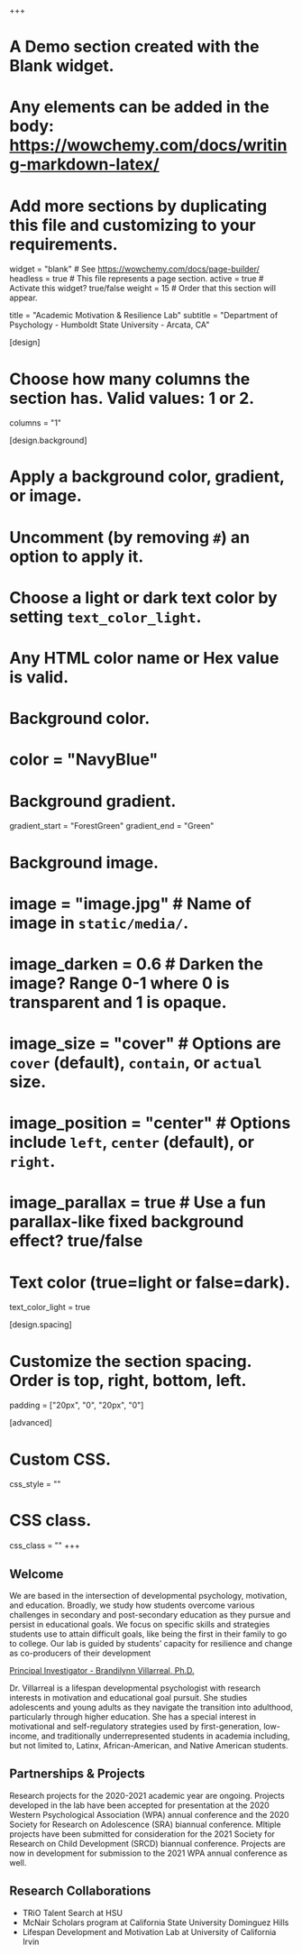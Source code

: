 +++
# A Demo section created with the Blank widget.
# Any elements can be added in the body: https://wowchemy.com/docs/writing-markdown-latex/
# Add more sections by duplicating this file and customizing to your requirements.

widget = "blank"  # See https://wowchemy.com/docs/page-builder/
headless = true  # This file represents a page section.
active = true  # Activate this widget? true/false
weight = 15  # Order that this section will appear.

title = "Academic Motivation & Resilience Lab"
subtitle = "Department of Psychology - Humboldt State University - Arcata, CA"

[design]
  # Choose how many columns the section has. Valid values: 1 or 2.
  columns = "1"

[design.background]
  # Apply a background color, gradient, or image.
  #   Uncomment (by removing `#`) an option to apply it.
  #   Choose a light or dark text color by setting `text_color_light`.
  #   Any HTML color name or Hex value is valid.

  # Background color.
  # color = "NavyBlue"
  
  # Background gradient.
  gradient_start = "ForestGreen"
  gradient_end = "Green"
  
  # Background image.
  # image = "image.jpg"  # Name of image in `static/media/`.
  # image_darken = 0.6  # Darken the image? Range 0-1 where 0 is transparent and 1 is opaque.
  # image_size = "cover"  #  Options are `cover` (default), `contain`, or `actual` size.
  # image_position = "center"  # Options include `left`, `center` (default), or `right`.
  # image_parallax = true  # Use a fun parallax-like fixed background effect? true/false
  
  # Text color (true=light or false=dark).
  text_color_light = true

[design.spacing]
  # Customize the section spacing. Order is top, right, bottom, left.
  padding = ["20px", "0", "20px", "0"]

[advanced]
 # Custom CSS. 
 css_style = ""
 
 # CSS class.
 css_class = ""
+++

## Welcome

We are based in the intersection of developmental psychology, motivation, and education. Broadly, we study how students overcome various challenges in secondary and post-secondary education as they pursue and persist in educational goals. We focus on specific skills and strategies students use to attain difficult goals, like being the first in their family to go to college. Our lab is guided by students’ capacity for resilience and change as co-producers of their development

[Principal Investigator - Brandilynn Villarreal, Ph.D.](https://psychology.humboldt.edu/people/brandilynn-villarreal)

Dr. Villarreal is a lifespan developmental psychologist with research interests in motivation and educational goal pursuit. She studies adolescents and young adults as they navigate the transition into adulthood, particularly through higher education. She has a special interest in motivational and self-regulatory strategies used by first-generation, low-income, and traditionally underrepresented students in academia including, but not limited to, Latinx, African-American, and Native American students.

## Partnerships & Projects

Research projects for the 2020-2021 academic year are ongoing. Projects developed in the lab have been accepted for presentation at the 2020 Western Psychological Association (WPA) annual conference and the 2020 Society for Research on Adolescence (SRA) biannual conference. Mltiple projects have been submitted for consideration for the 2021 Society for Research on Child Development (SRCD) biannual conference. Projects are now in development for submission to the 2021 WPA annual conference as well. 

## Research Collaborations

  - TRiO Talent Search at HSU
  - McNair Scholars program at California State University Dominguez Hills
  - Lifespan Development and Motivation Lab at University of California Irvin







